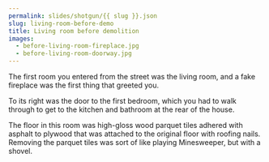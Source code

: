 ```yaml
---
permalink: slides/shotgun/{{ slug }}.json
slug: living-room-before-demo
title: Living room before demolition
images:
  - before-living-room-fireplace.jpg
  - before-living-room-doorway.jpg
---
```

The first room you entered from the street was the living room, and a fake fireplace was the first thing that greeted you.

To its right was the door to the first bedroom, which you had to walk through to get to the kitchen and bathroom at the rear of the house.

The floor in this room was high-gloss wood parquet tiles adhered with asphalt to plywood that was attached to the original floor with roofing nails. Removing the parquet tiles was sort of like playing Minesweeper, but with a shovel.